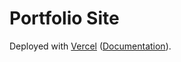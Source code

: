 # Portfolio Site

Deployed with [Vercel](https://vercel.com/templates) ([Documentation](https://nextjs.org/docs/app/building-your-application/deploying)).

